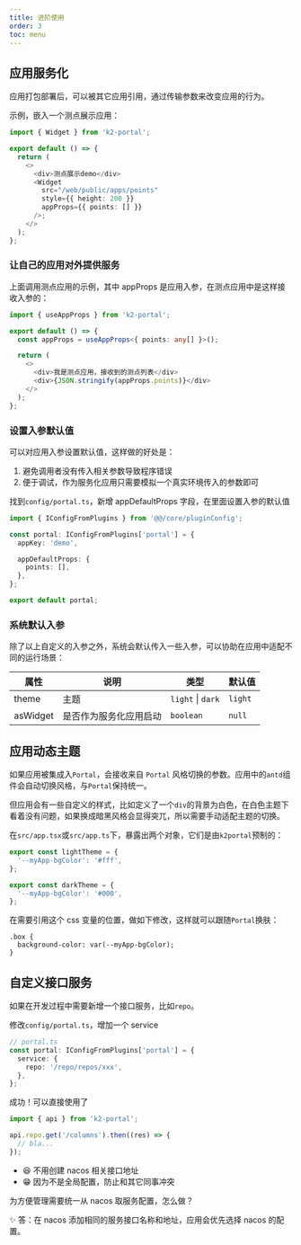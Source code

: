 ```yaml
---
title: 进阶使用
order: 3
toc: menu
---
```


## 应用服务化

应用打包部署后，可以被其它应用引用，通过传输参数来改变应用的行为。

示例，嵌入一个测点展示应用：

```ts
import { Widget } from 'k2-portal';

export default () => {
  return (
    <>
      <div>测点展示demo</div>
      <Widget
        src="/web/public/apps/points"
        style={{ height: 200 }}
        appProps={{ points: [] }}
      />;
    </>
  );
};
```

### 让自己的应用对外提供服务

上面调用测点应用的示例，其中 appProps 是应用入参，在测点应用中是这样接收入参的：

```ts
import { useAppProps } from 'k2-portal';

export default () => {
  const appProps = useAppProps<{ points: any[] }>();

  return (
    <>
      <div>我是测点应用，接收到的测点列表</div>
      <div>{JSON.stringify(appProps.points)}</div>
    </>
  );
};
```

### 设置入参默认值

可以对应用入参设置默认值，这样做的好处是：

1. 避免调用者没有传入相关参数导致程序错误
2. 便于调试，作为服务化应用只需要模拟一个真实环境传入的参数即可

找到`config/portal.ts`，新增 appDefaultProps 字段，在里面设置入参的默认值

```ts
import { IConfigFromPlugins } from '@@/core/pluginConfig';

const portal: IConfigFromPlugins['portal'] = {
  appKey: 'demo',

  appDefaultProps: {
    points: [],
  },
};

export default portal;
```

### 系统默认入参

除了以上自定义的入参之外，系统会默认传入一些入参，可以协助在应用中适配不同的运行场景：

| 属性     | 说明                   | 类型              | 默认值  |
| -------- | ---------------------- | ----------------- | ------- |
| theme    | 主题                   | `light` \| `dark` | `light` |
| asWidget | 是否作为服务化应用启动 | `boolean`         | `null`  |

## 应用动态主题

如果应用被集成入`Portal`，会接收来自 `Portal` 风格切换的参数。应用中的`antd`组件会自动切换风格，与`Portal`保持统一。

但应用会有一些自定义的样式，比如定义了一个`div`的背景为白色，在白色主题下看着没有问题，如果换成暗黑风格会显得突兀，所以需要手动适配主题的切换。

在`src/app.tsx`或`src/app.ts`下，暴露出两个对象，它们是由`k2portal`预制的：

```ts
export const lightTheme = {
  '--myApp-bgColor': '#fff',
};

export const darkTheme = {
  '--myApp-bgColor': '#000',
};
```

在需要引用这个 css 变量的位置，做如下修改，这样就可以跟随`Portal`换肤：

```less
.box {
  background-color: var(--myApp-bgColor);
}
```

## 自定义接口服务

如果在开发过程中需要新增一个接口服务，比如`repo`。

修改`config/portal.ts`，增加一个 service

```ts
// portal.ts
const portal: IConfigFromPlugins['portal'] = {
  service: {
    repo: '/repo/repos/xxx',
  },
};
```

成功！可以直接使用了

```ts
import { api } from 'k2-portal';

api.repo.get('/columns').then((res) => {
  // bla...
});
```

- 😆 不用创建 nacos 相关接口地址
- 😁 因为不是全局配置，防止和其它同事冲突

<Alert type="warning">为方便管理需要统一从 nacos 取服务配置，怎么做？</Alert>

✨ 答：在 nacos 添加相同的服务接口名称和地址，应用会优先选择 nacos 的配置。

